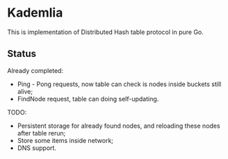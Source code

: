 # Kademlia

This is implementation of Distributed Hash table protocol in pure Go.

## Status

Already completed:

- Ping - Pong requests, now table can check is nodes inside buckets still alive;
- FindNode request, table can doing self-updating.

TODO:

- Persistent storage for already found nodes, and reloading these nodes after table rerun;
- Store some items inside network;
- DNS support.